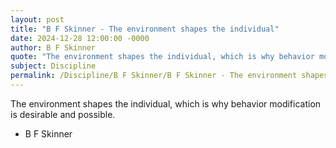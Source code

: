 ```yaml
---
layout: post
title: "B F Skinner - The environment shapes the individual"
date: 2024-12-28 12:00:00 -0000
author: B F Skinner
quote: "The environment shapes the individual, which is why behavior modification is desirable and possible."
subject: Discipline
permalink: /Discipline/B F Skinner/B F Skinner - The environment shapes the individual
---
```


The environment shapes the individual, which is why behavior modification is desirable and possible.

- B F Skinner
